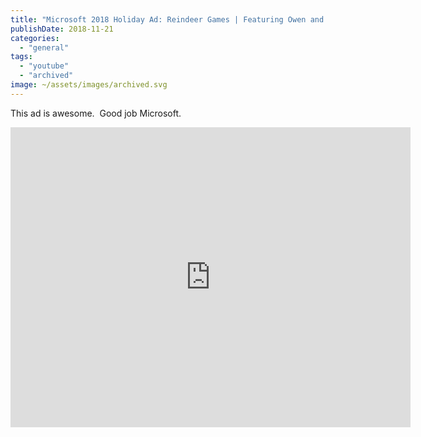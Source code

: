 ```yaml
---
title: "Microsoft 2018 Holiday Ad: Reindeer Games | Featuring Owen and The Xbox Adaptive Controller"
publishDate: 2018-11-21
categories: 
  - "general"
tags:
  - "youtube"
  - "archived"
image: ~/assets/images/archived.svg
---
```


This ad is awesome.  Good job Microsoft.  

<iframe width="640" height="480" src="https://youtube.com/embed/2UqNw1mvTXc" frameborder="0" allowfullscreen="allowfullscreen"></iframe>
